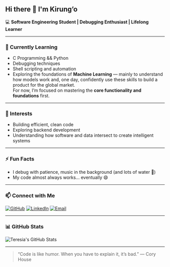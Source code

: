 ## Hi there 👋 I'm Kirung’o  

💻 **Software Engineering Student | Debugging Enthusiast | Lifelong Learner**  

---

### 🌱 Currently Learning
- C Programming  && Python
- Debugging techniques  
- Shell scripting and automation  
- Exploring the foundations of **Machine Learning** — mainly to understand how models work and, one day, confidently use these skills to build a product for the global market.  
  For now, I’m focused on mastering the **core functionality and foundations** first.  

---

### 🧠 Interests
- Building efficient, clean code  
- Exploring backend development  
- Understanding how software and data intersect to create intelligent systems  

---

### ⚡ Fun Facts
- I debug with patience, music in the background (and lots of water 🥛)  
- My code almost always works… eventually 😄  

---

### 📫 Connect with Me
[![GitHub](https://img.shields.io/badge/-GitHub-181717?logo=github&style=flat)](https://github.com/kirungo)
[![LinkedIn](https://img.shields.io/badge/-LinkedIn-blue?logo=linkedin&style=flat)](https://linkedin.com/in/YOUR-LINK)
[![Email](https://img.shields.io/badge/-Email-red?logo=gmail&style=flat)](mailto:YOUR-EMAIL@gmail.com)

---

### 📊 GitHub Stats
![Teresia's GitHub Stats](https://github-readme-stats.vercel.app/api?username=kirungo&show_icons=true&theme=radical)

---

> “Code is like humor. When you have to explain it, it’s bad.” — Cory House

